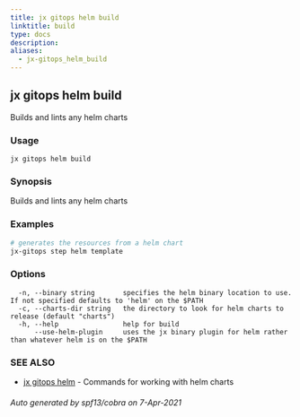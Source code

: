```yaml
---
title: jx gitops helm build
linktitle: build
type: docs
description: 
aliases:
  - jx-gitops_helm_build
---
```


## jx gitops helm build

Builds and lints any helm charts

### Usage

```
jx gitops helm build
```

### Synopsis

Builds and lints any helm charts

### Examples

  ```bash
  # generates the resources from a helm chart
  jx-gitops step helm template

  ```
### Options

```
  -n, --binary string       specifies the helm binary location to use. If not specified defaults to 'helm' on the $PATH
  -c, --charts-dir string   the directory to look for helm charts to release (default "charts")
  -h, --help                help for build
      --use-helm-plugin     uses the jx binary plugin for helm rather than whatever helm is on the $PATH
```

### SEE ALSO

* [jx gitops helm](..)	 - Commands for working with helm charts

###### Auto generated by spf13/cobra on 7-Apr-2021

